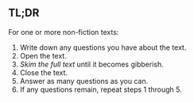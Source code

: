 <!---- * The Pitfalls of Linear Reading (BUG: I don't particularly like this list yet)
------   * For larger works, it's impossible to hold the entire text in your head
------   * You don't know _why_ something is relevant until after you've already forgotten it
------   * It's easy to get stuck on difficult concepts that are illuminated later
------   * You forget _why_ you want to learn the information in the first place
------   * You trick yourself into thinking you know more than you actually do
------   * It's ADHD-friendly
------
------ * Modified Feynmann Method?
------
------ * Integrate questions from the book!
----->

<!-- TODO: Rename to "Nonlinear Reading"? -->

## TL;DR

For one or more non-fiction texts:
1. Write down any questions you have about the text.
2. Open the text.
3. _Skim the full text_ until it becomes gibberish.
4. Close the text.
5. Answer as many questions as you can.
6. If any questions remain, repeat steps 1 through 5.



